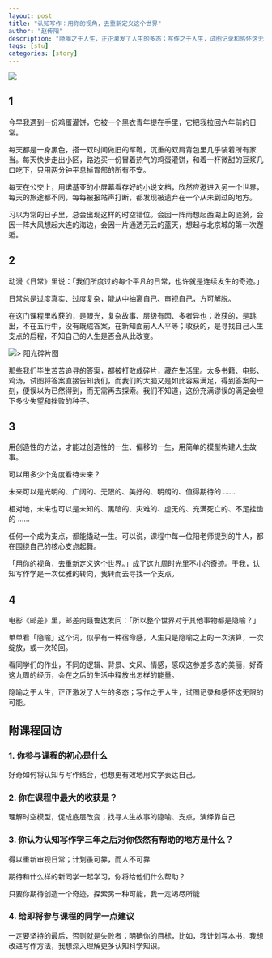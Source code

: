 ```yaml
---
layout: post
title: "认知写作：用你的视角，去重新定义这个世界"
author: "赵传阳"
description: "隐喻之于人生，正正激发了人生的多态；写作之于人生，试图记录和感怀这无限的可能。"
tags: [stu]
categories: [story]
---
```



![](https://mmbiz.qlogo.cn/mmbiz_jpg/ice5enJHe2Tg938HPjfBl5oahALG9BbUZzOTKhMyzvuXLlYoCNIS29UH7xceo6ILo0H8YdEOrUYxTDYlVYuKY6w/0?wx_fmt=jpeg)


## 1

今早我遇到一份鸡蛋灌饼，它被一个黑衣青年提在手里，它把我拉回六年前的日常。

每天都是一身黑色，搭一双时间做旧的军靴，沉重的双肩背包里几乎装着所有家当。每天快步走出小区，路边买一份冒着热气的鸡蛋灌饼，和着一杯微甜的豆浆几口吃下，只用两分钟平息掉胃部的所有不安。

每天在公交上，用诺基亚的小屏幕看存好的小说文档，欣然应邀进入另一个世界，每天的旅途都不同，每每被报站声打断，都发现被遗弃在一个从未到过的地方。

习以为常的日子里，总会出现这样的时空错位。会因一阵雨想起西湖上的涟漪，会因一阵大风想起大连的海边，会因一片通透无云的蓝天，想起与北京城的第一次邂逅。

## 2

动漫《日常》里说：「我们所度过的每个平凡的日常，也许就是连续发生的奇迹。」

日常总是过度真实、过度复杂，能从中抽离自己、审视自己，方可解脱。

在这门课程里收获的，是眼光，复杂故事、层级有因、多者异也；收获的，是跳出，不在五行中，没有既成答案，在新知面前人人平等；收获的，是寻找自己人生支点的启程，不知自己的人生是否会从此改变。

![> 阳光碎片图](https://mmbiz.qlogo.cn/mmbiz_jpg/ice5enJHe2Tg938HPjfBl5oahALG9BbUZthLyLjMS8eADyibOcZZmRpr5ofUHFA55vXOL83KhsJ8FKpnL797Tw5w/0?wx_fmt=jpeg)

那些我们毕生苦苦追寻的答案，都被打散成碎片，藏在生活里。太多书籍、电影、鸡汤，试图将答案直接告知我们，而我们的大脑又是如此容易满足，得到答案的一刻，便误以为已然得到，而无需再去探索。我们不知道，这份充满谬误的满足会埋下多少失望和挫败的种子。

## 3

用创造性的方法，才能过创造性的一生、偏移的一生，用简单的模型构建人生故事。

可以用多少个角度看待未来？

未来可以是光明的、广阔的、无限的、美好的、明朗的、值得期待的 ……

相对地，未来也可以是未知的、黑暗的、灾难的、虚无的、充满死亡的、不足挂齿的 ……

任何一个成为支点，都能撬动一生。可以说，课程中每一位阳老师提到的牛人，都在围绕自己的核心支点起舞。

「用你的视角，去重新定义这个世界。」成了这九周时光里不小的奇迹。于我，认知写作学是一次优雅的转向，我转而去寻找一个支点。

## 4


电影《邮差》里，邮差向聂鲁达发问：「所以整个世界对于其他事物都是隐喻？」

单单看「隐喻」这个词，似乎有一种宿命感，人生只是隐喻之上的一次演算，一次绽放，或一次轮回。

看同学们的作业，不同的逻辑、背景、文风、情感，感叹这参差多态的美丽，好奇这九周的经历，会在之后的生活中释放出怎样的能量。

隐喻之于人生，正正激发了人生的多态；写作之于人生，试图记录和感怀这无限的可能。

## 附课程回访

### 1. 你参与课程的初心是什么

好奇如何将认知与写作结合，也想更有效地用文字表达自己。

### 2. 你在课程中最大的收获是？

理解时空模型，促成底层改变；找寻人生故事的隐喻、支点，演绎靠自己

### 3. 你认为认知写作学三年之后对你依然有帮助的地方是什么？

得以重新审视日常；计划虽可靠，而人不可靠

期待和什么样的新同学一起学习，你将给他们什么帮助？

只要你期待创造一个奇迹，探索另一种可能，我一定竭尽所能

### 4. 给即将参与课程的同学一点建议

一定要坚持的最后，否则就是失败者；明确你的目标，比如，我计划写本书，我想改进写作方法，我想深入理解更多认知科学知识。


